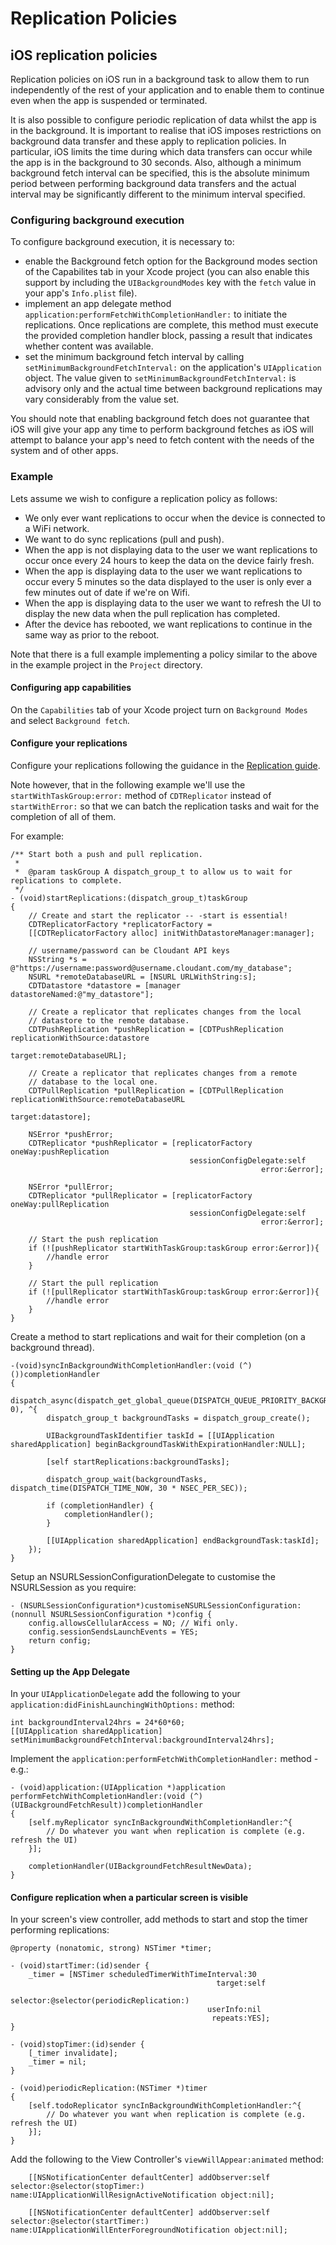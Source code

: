 # Replication Policies

## iOS replication policies

Replication policies on iOS run in a background task to allow them to run independently of the rest of your application
and to enable them to continue even when the app is suspended or terminated.

It is also possible to configure periodic replication of data whilst the app is in the background. It is important
to realise that iOS imposes restrictions on background data transfer and these apply to replication policies. In
particular, iOS limits the time during which data transfers can occur while the app is in the background to 30
seconds. Also, although a minimum background fetch interval can be specified, this is the absolute minimum period
between performing background data transfers and the actual interval may be significantly different to the minimum
interval specified.

### Configuring background execution

To configure background execution, it is necessary to:
* enable the Background fetch option for the Background modes section of the Capabilites tab in your Xcode project (you
  can also enable this support by including the `UIBackgroundModes` key with the `fetch` value in your app's `Info.plist`
  file).
* implement an app delegate method `application:performFetchWithCompletionHandler:` to initiate the replications. Once
  replications are complete, this method must execute the provided completion handler block, passing a result that
  indicates whether content was available.
* set the minimum background fetch interval by calling `setMinimumBackgroundFetchInterval:` on the application's
  `UIApplication` object. The value given to `setMinimumBackgroundFetchInterval:` is advisory only and the actual
  time between background replications may vary considerably from the value set.

You should note that enabling background fetch does not guarantee that iOS will give your app any time to perform
background fetches as iOS will attempt to balance your app's need to fetch content with the needs of the system and
of other apps.

### Example

Lets assume we wish to configure a replication policy as follows:

* We only ever want replications to occur when the device is connected to a WiFi network.
* We want to do sync replications (pull and push).
* When the app is not displaying data to the user we want replications to occur once every 24 hours to keep the data on the device fairly fresh.
* When the app is displaying data to the user we want replications to occur every 5 minutes so the data displayed to the user is only ever a few minutes out of date if we're on Wifi.
* When the app is displaying data to the user we want to refresh the UI to display the new data when the pull replication has completed.
* After the device has rebooted, we want replications to continue in the same way as prior to the reboot.

Note that there is a full example implementing a policy similar to the above in the example project in the
`Project` directory.

#### Configuring app capabilities

On the `Capabilities` tab of your Xcode project turn on `Background Modes` and select `Background fetch`.

#### Configure your replications

Configure your replications following the guidance in the [Replication guide](replication.md).

Note however, that in the following example we'll use the `startWithTaskGroup:error:` method of
`CDTReplicator` instead of `startWithError:` so that we can batch the replication tasks and wait
for the completion of all of them.

For example:
```objc
/** Start both a push and pull replication.
 *
 *  @param taskGroup A dispatch_group_t to allow us to wait for replications to complete.
 */
- (void)startReplications:(dispatch_group_t)taskGroup
{
    // Create and start the replicator -- -start is essential!
    CDTReplicatorFactory *replicatorFactory =
    [[CDTReplicatorFactory alloc] initWithDatastoreManager:manager];

    // username/password can be Cloudant API keys
    NSString *s = @"https://username:password@username.cloudant.com/my_database";
    NSURL *remoteDatabaseURL = [NSURL URLWithString:s];
    CDTDatastore *datastore = [manager datastoreNamed:@"my_datastore"];

    // Create a replicator that replicates changes from the local
    // datastore to the remote database.
    CDTPushReplication *pushReplication = [CDTPushReplication replicationWithSource:datastore
                                                                             target:remoteDatabaseURL];

    // Create a replicator that replicates changes from a remote
    // database to the local one.
    CDTPullReplication *pullReplication = [CDTPullReplication replicationWithSource:remoteDatabaseURL
                                                                             target:datastore];

    NSError *pushError;
    CDTReplicator *pushReplicator = [replicatorFactory oneWay:pushReplication
                                        sessionConfigDelegate:self
                                                        error:&error];

    NSError *pullError;
    CDTReplicator *pullReplicator = [replicatorFactory oneWay:pullReplication
                                        sessionConfigDelegate:self
                                                        error:&error];

    // Start the push replication
    if (![pushReplicator startWithTaskGroup:taskGroup error:&error]){
        //handle error
    }

    // Start the pull replication
    if (![pullReplicator startWithTaskGroup:taskGroup error:&error]){
        //handle error
    }
}
```

Create a method to start replications and wait for their completion (on a background thread).

```objc
-(void)syncInBackgroundWithCompletionHandler:(void (^)())completionHandler
{
    dispatch_async(dispatch_get_global_queue(DISPATCH_QUEUE_PRIORITY_BACKGROUND, 0), ^{
        dispatch_group_t backgroundTasks = dispatch_group_create();

        UIBackgroundTaskIdentifier taskId = [[UIApplication sharedApplication] beginBackgroundTaskWithExpirationHandler:NULL];

        [self startReplications:backgroundTasks];

        dispatch_group_wait(backgroundTasks, dispatch_time(DISPATCH_TIME_NOW, 30 * NSEC_PER_SEC));

        if (completionHandler) {
            completionHandler();
        }

        [[UIApplication sharedApplication] endBackgroundTask:taskId];
    });
}
```

Setup an NSURLSessionConfigurationDelegate to customise the NSURLSession as you require:

```objc
- (NSURLSessionConfiguration*)customiseNSURLSessionConfiguration:(nonnull NSURLSessionConfiguration *)config {
    config.allowsCellularAccess = NO; // Wifi only.
    config.sessionSendsLaunchEvents = YES;
    return config;
}
```

#### Setting up the App Delegate

In your `UIApplicationDelegate` add the following to your `application:didFinishLaunchingWithOptions:` method:

```objc
int backgroundInterval24hrs = 24*60*60;
[[UIApplication sharedApplication] setMinimumBackgroundFetchInterval:backgroundInterval24hrs];
```

Implement the `application:performFetchWithCompletionHandler:` method - e.g.:
```objc
- (void)application:(UIApplication *)application performFetchWithCompletionHandler:(void (^)(UIBackgroundFetchResult))completionHandler
{
    [self.myReplicator syncInBackgroundWithCompletionHandler:^{
        // Do whatever you want when replication is complete (e.g. refresh the UI)
    }];

    completionHandler(UIBackgroundFetchResultNewData);
}
```

#### Configure replication when a particular screen is visible

In your screen's view controller, add methods to start and stop the timer performing replications:

```objc
@property (nonatomic, strong) NSTimer *timer;

- (void)startTimer:(id)sender {
    _timer = [NSTimer scheduledTimerWithTimeInterval:30
                                              target:self
                                            selector:@selector(periodicReplication:)
                                            userInfo:nil
                                             repeats:YES];
}

- (void)stopTimer:(id)sender {
    [_timer invalidate];
    _timer = nil;
}

- (void)periodicReplication:(NSTimer *)timer
{
    [self.todoReplicator syncInBackgroundWithCompletionHandler:^{
        // Do whatever you want when replication is complete (e.g. refresh the UI)
    }];
}
```

Add the following to the View Controller's `viewWillAppear:animated` method:

```objc
    [[NSNotificationCenter defaultCenter] addObserver:self selector:@selector(stopTimer:) name:UIApplicationWillResignActiveNotification object:nil];

    [[NSNotificationCenter defaultCenter] addObserver:self selector:@selector(startTimer:) name:UIApplicationWillEnterForegroundNotification object:nil];
```


